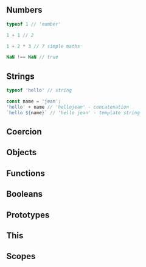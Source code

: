 ## Numbers 

```js
typeof 1 // 'number'

1 + 1 // 2

1 + 2 * 3 // 7 simple maths

NaN !== NaN // true
```

## Strings

```js
typeof 'hello' // string

const name = 'jean';
'hello' + name // 'hellojean' - concatenation
`hello ${name}` // 'hello jean' - template string
```

## Coercion

## Objects

## Functions

## Booleans

## Prototypes

## This

## Scopes
